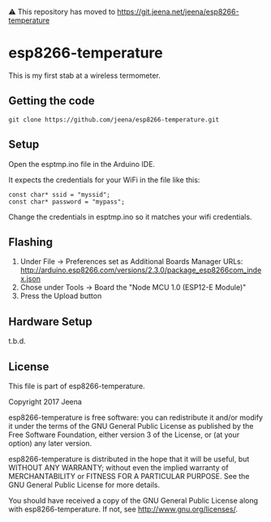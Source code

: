 ⚠️ This repository has moved to https://git.jeena.net/jeena/esp8266-temperature

# esp8266-temperature

This is my first stab at a wireless termometer.

## Getting the code

    git clone https://github.com/jeena/esp8266-temperature.git

## Setup

Open the esptmp.ino file in the Arduino IDE.

It expects the credentials for your WiFi in the file like this:

    const char* ssid = "myssid";
    const char* password = "mypass";

Change the credentials in esptmp.ino so it matches your wifi credentials.

## Flashing

1. Under File -> Preferences set as Additional Boards Manager URLs:
   http://arduino.esp8266.com/versions/2.3.0/package_esp8266com_index.json
2. Chose under Tools -> Board the "Node MCU 1.0 (ESP12-E Module)"
3. Press the Upload button

## Hardware Setup

t.b.d.

## License

This file is part of esp8266-temperature.

Copyright 2017 Jeena

esp8266-temperature is free software: you can redistribute it and/or modify it under the terms of the GNU General Public License as published by the Free Software Foundation, either version 3 of the License, or (at your option) any later version.

esp8266-temperature is distributed in the hope that it will be useful, but WITHOUT ANY WARRANTY; without even the implied warranty of MERCHANTABILITY or FITNESS FOR A PARTICULAR PURPOSE. See the GNU General Public License for more details.

You should have received a copy of the GNU General Public License along with esp8266-temperature. If not, see http://www.gnu.org/licenses/.
